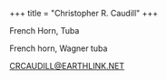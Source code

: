 +++
title = "Christopher R. Caudill"
+++

French Horn, Tuba

<!--more-->

French horn, Wagner tuba


 


CRCAUDILL@EARTHLINK.NET



